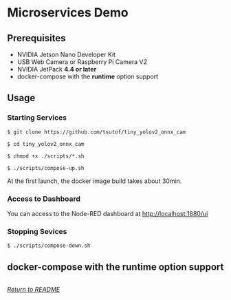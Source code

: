 # Microservices Demo

## Prerequisites

- NVIDIA Jetson Nano Developer Kit
- USB Web Camera or Raspberry Pi Camera V2
- NVIDIA JetPack **4.4 or later**
- docker-compose with the **runtime** option support

## Usage

### Starting Services
```
$ git clone https://github.com/tsutof/tiny_yolov2_onnx_cam

$ cd tiny_yolov2_onnx_cam

$ chmod +x ./scripts/*.sh

$ ./scripts/compose-up.sh
```

At the first launch, the docker image build takes about 30min.

### Access to Dashboard
You can access to the Node-RED dashboard at [http://localhost:1880/ui](http://localhost:1880/ui)

### Stopping Sevices
```
$ ./scripts/compose-down.sh
```

## docker-compose with the runtime option support

```

```

*[Return to README](../README.md)*
